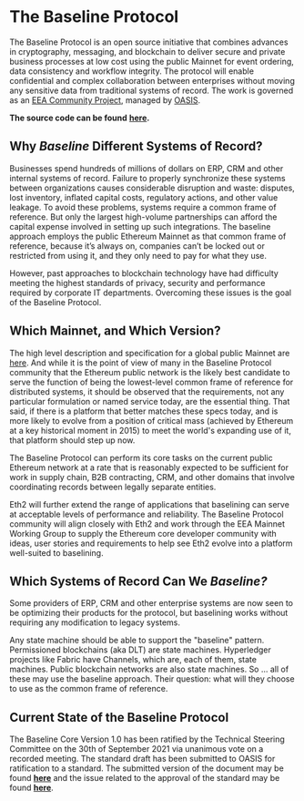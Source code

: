 # The Baseline Protocol

The Baseline Protocol is an open source initiative that combines advances in cryptography, messaging, and blockchain to deliver secure and private business processes at low cost using the public Mainnet for event ordering, data consistency and workflow integrity. The protocol will enable confidential and complex collaboration between enterprises without moving any sensitive data from traditional systems of record. The work is governed as an [EEA Community Project](https://entethalliance.org/eeacommunityprojects/), managed by [OASIS](https://oasis-open-projects.org).

**The source code can be found** [**here**](https://github.com/eea-oasis/baseline/tree/main)**.**

## Why _Baseline_ Different Systems of Record? <a href="#why-baseline-different-systems-of-record" id="why-baseline-different-systems-of-record"></a>

Businesses spend hundreds of millions of dollars on ERP, CRM and other internal systems of record. Failure to properly synchronize these systems between organizations causes considerable disruption and waste: disputes, lost inventory, inflated capital costs, regulatory actions, and other value leakage. To avoid these problems, systems require a common frame of reference. But only the largest high-volume partnerships can afford the capital expense involved in setting up such integrations. The baseline approach employs the public Ethereum Mainnet as that common frame of reference, because it’s always on, companies can’t be locked out or restricted from using it, and they only need to pay for what they use.

However, past approaches to blockchain technology have had difficulty meeting the highest standards of privacy, security and performance required by corporate IT departments. Overcoming these issues is the goal of the Baseline Protocol.

## Which Mainnet, and Which Version? <a href="#which-mainnet-and-which-version" id="which-mainnet-and-which-version"></a>

The high level description and specification for a global public Mainnet are [here](../baseline-protocol-standard/standards/mainnet.md). And while it is the point of view of many in the Baseline Protocol community that the Ethereum public network is the likely best candidate to serve the function of being the lowest-level common frame of reference for distributed systems, it should be observed that the requirements, not any particular formulation or named service today, are the essential thing. That said, if there is a platform that better matches these specs today, and is more likely to evolve from a position of critical mass (achieved by Ethereum at a key historical moment in 2015) to meet the world's expanding use of it, that platform should step up now.

The Baseline Protocol can perform its core tasks on the current public Ethereum network at a rate that is reasonably expected to be sufficient for work in supply chain, B2B contracting, CRM, and other domains that involve coordinating records between legally separate entities.

Eth2 will further extend the range of applications that baselining can serve at acceptable levels of performance and reliability. The Baseline Protocol community will align closely with Eth2 and work through the EEA Mainnet Working Group to supply the Ethereum core developer community with ideas, user stories and requirements to help see Eth2 evolve into a platform well-suited to baselining.

## Which Systems of Record Can We _Baseline?_ <a href="#which-systems-of-record-can-we-baseline" id="which-systems-of-record-can-we-baseline"></a>

Some providers of ERP, CRM and other enterprise systems are now seen to be optimizing their products for the protocol, but baselining works without requiring any modification to legacy systems.

Any state machine should be able to support the "baseline" pattern. Permissioned blockchains (aka DLT) are state machines. Hyperledger projects like Fabric have Channels, which are, each of them, state machines. Public blockchain networks are also state machines. So ... all of these may use the baseline approach. Their question: what will they choose to use as the common frame of reference.

## Current State of the Baseline Protocol

The Baseline Core Version 1.0 has been ratified by the Technical Steering Committee on the 30th of September 2021 via unanimous vote on a recorded meeting. The standard draft has been submitted to OASIS for ratification to a standard. The submitted version of the document may be found [**here**](https://github.com/eea-oasis/baseline-standard/blob/main/core/baseline-core-v1.0-psd01.md) and the issue related to the approval of the standard may be found [**here**](https://github.com/eea-oasis/baseline-standard/issues/77#issue-1012249365).
